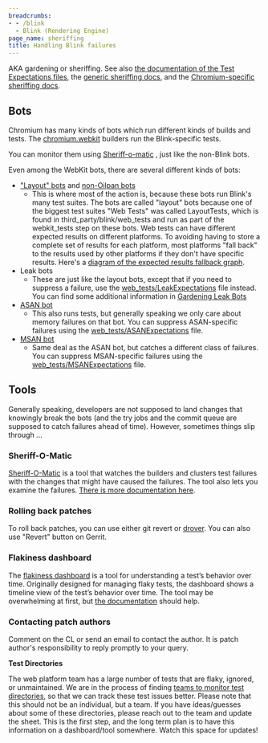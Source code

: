 ```yaml
---
breadcrumbs:
- - /blink
  - Blink (Rendering Engine)
page_name: sheriffing
title: Handling Blink failures
---
```


AKA gardening or sheriffing. See also [the documentation of the Test
Expectations
files](https://chromium.googlesource.com/chromium/src/+/master/docs/testing/web_test_expectations.md),
the [generic sheriffing docs](/developers/tree-sheriffs), and the
[Chromium-specific sheriffing
docs](/developers/tree-sheriffs/sheriff-details-chromium).

## Bots

Chromium has many kinds of bots which run different kinds of builds and tests.
The [chromium.webkit](https://build.chromium.org/p/chromium.webkit/waterfall)
builders run the Blink-specific tests.

You can monitor them using
[Sheriff-o-matic](https://sheriff-o-matic.appspot.com/) , just like the
non-Blink bots.

Even among the WebKit bots, there are several different kinds of bots:

*   ["Layout"
            bots](https://build.chromium.org/p/chromium.webkit/waterfall) and
            [non-Oilpan
            bots](https://build.chromium.org/p/chromium.webkit/waterfall)
    *   This is where most of the action is, because these bots run
                Blink's many test suites. The bots are called "layout" bots
                because one of the biggest test suites "Web Tests" was called
                LayoutTests, which is found in third_party/blink/web_tests and
                run as part of the webkit_tests step on these bots. Web tests
                can have different expected results on different platforms. To
                avoiding having to store a complete set of results for each
                platform, most platforms "fall back" to the results used by
                other platforms if they don't have specific results. Here's a
                [diagram of the expected results fallback
                graph](https://docs.google.com/a/chromium.org/drawings/d/1KBTihR80H42GB0be0qK2CyM-pPUoMdnHqYaOsNK85vI/edit).
*   Leak bots
    *   These are just like the layout bots, except that if you need to
                suppress a failure, use the
                [web_tests/LeakExpectations](https://cs.chromium.org/chromium/src/third_party/blink/web_tests/LeakExpectations)
                file instead. You can find some additional information in
                [Gardening Leak
                Bots](https://docs.google.com/a/google.com/document/d/11C7zFNKydrorESnE6Nbq98QNmKRMrhSwVMGxkx4fiZM/edit#heading=h.26irfde6145p)
*   [ASAN bot](http://build.chromium.org/p/chromium.webkit/waterfall)
    *   This also runs tests, but generally speaking we only care about
                memory failures on that bot. You can suppress ASAN-specific
                failures using the
                [web_tests/ASANExpectations](https://cs.chromium.org/chromium/src/third_party/blink/web_tests/ASANExpectations)
                file.
*   [MSAN
            bot](https://build.chromium.org/p/chromium.webkit/builders/WebKit%20Linux%20MSAN)
    *   Same deal as the ASAN bot, but catches a different class of
                failures. You can suppress MSAN-specific failures using the
                [web_tests/MSANExpectations](https://cs.chromium.org/chromium/src/third_party/blink/web_tests/MSANExpectations)
                file.

## Tools

Generally speaking, developers are not supposed to land changes that knowingly
break the bots (and the try jobs and the commit queue are supposed to catch
failures ahead of time). However, sometimes things slip through ...

### Sheriff-O-Matic

[Sheriff-O-Matic](http://sheriff-o-matic.appspot.com/) is a tool that watches
the builders and clusters test failures with the changes that might have caused
the failures. The tool also lets you examine the failures. [There is more
documentation here](/developers/tree-sheriffs/sheriff-o-matic).

### Rolling back patches

To roll back patches, you can use either git revert or
[drover](/developers/how-tos/drover). You can also use "Revert" button on
Gerrit.

### Flakiness dashboard

The [flakiness
dashboard](http://test-results.appspot.com/dashboards/flakiness_dashboard.html#useWebKitCanary=true)
is a tool for understanding a test’s behavior over time. Originally designed for
managing flaky tests, the dashboard shows a timeline view of the test’s behavior
over time. The tool may be overwhelming at first, but [the
documentation](/developers/testing/flakiness-dashboard) should help.

### Contacting patch authors

Comment on the CL or send an email to contact the author. It is patch author's
responsibility to reply promptly to your query.

**Test Directories**

The web platform team has a large number of tests that are flaky, ignored, or
unmaintained. We are in the process of finding [teams to monitor test
directories](https://docs.google.com/spreadsheets/d/1c7O3fJ7aTY92vB5Dfyi_x2VYu4eFdeEeNTys6ECOviQ/edit),
so that we can track these test issues better. Please note that this should not
be an individual, but a team. If you have ideas/guesses about some of these
directories, please reach out to the team and update the sheet. This is the
first step, and the long term plan is to have this information on a
dashboard/tool somewhere. Watch this space for updates!